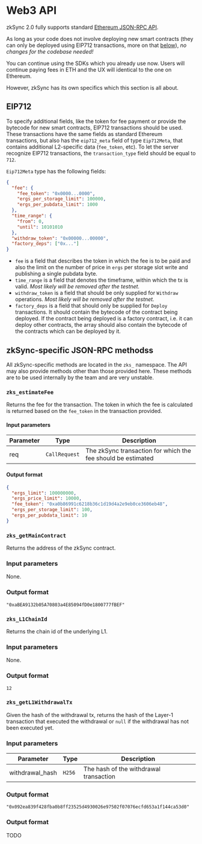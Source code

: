 # Web3 API

zkSync 2.0 fully supports standard [Ethereum JSON-RPC API](https://eth.wiki/json-rpc/API).

As long as your code does not involve deploying new smart contracts (they can only be deployed using EIP712 transactions, more on that [below](#eip712)), _no changes for the codebase needed!_

You can continue using the SDKs which you already use now. Users will continue paying fees in ETH and the UX will identical to the one on Ethereum.

However, zkSync has its own specifics which this section is all about.

## EIP712

To specify additional fields, like the token for fee payment or provide the bytecode for new smart contracts, EIP712 transactions should be used. These transactions have the same fields as standard Ethereum transactions, but also has the `eip712_meta` field of type `Eip712Meta`, that contains additional L2-specific data (`fee_token`, etc). To let the server recognize EIP712 transactions, the `transaction_type` field should be equal to `712`.

`Eip712Meta` type has the following fields:

```json
{
  "fee": {
    "fee_token": "0x0000...0000",
    "ergs_per_storage_limit": 100000,
    "ergs_per_pubdata_limit": 1000
  },
  "time_range": {
    "from": 0,
    "until": 10101010
  },
  "withdraw_token": "0x00000...00000",
  "factory_deps": ["0x..."]
}
```

- `fee` is a field that describes the token in which the fee is to be paid and also the limit on the number of price in `ergs` per storage slot write and publishing a single pubdata byte.
- `time_range` is a field that denotes the timeframe, within which the tx is valid. _Most likely will be removed after the testnet._
- `withdraw_token` is a field that should be only supplied for `Withdraw` operations. _Most likely will be removed after the testnet._
- `factory_deps` is a field that should only be supplied for `Deploy` transactions. It should contain the bytecode of the contract being deployed. If the contract being deployed is a factory contract, i.e. it can deploy other contracts, the array should also contain the bytecode of the contracts which can be deployed by it.

<!-- TODO: add example -->

## zkSync-specific JSON-RPC methodss

All zkSync-specific methods are located in the `zks_` namespace. The API may also provide methods other than those provided here. These methods are to be used internally by the team and are very unstable.

### `zks_estimateFee`

Returns the fee for the transaction. The token in which the fee is calculated is returned based on the `fee_token` in the transaction provided.

#### Input parameters

| Parameter | Type          | Description                                                  |
| --------- | ------------- | ------------------------------------------------------------ |
| req       | `CallRequest` | The zkSync transaction for which the fee should be estimated |

#### Output format

```json
{
  "ergs_limit": 100000000,
  "ergs_price_limit": 10000,
  "fee_token": "0xa0b86991c6218b36c1d19d4a2e9eb0ce3606eb48",
  "ergs_per_storage_limit": 100,
  "ergs_per_pubdata_limit": 10
}
```

### `zks_getMainContract`

Returns the address of the zkSync contract.

### Input parameters

None.

### Output format

`"0xaBEA9132b05A70803a4E85094fD0e1800777fBEF"`

### `zks_L1ChainId`

Returns the chain id of the underlying L1.

### Input parameters

None.

### Output format

`12`

### `zks_getL1WithdrawalTx`

Given the hash of the withdrawal tx, returns the hash of the Layer-1 transaction that executed the withdrawal or `null` if the withdrawal has not been executed yet.

### Input parameters

| Parameter       | Type   | Description                            |
| --------------- | ------ | -------------------------------------- |
| withdrawal_hash | `H256` | The hash of the withdrawal transaction |

### Output format

`"0x092ea839f428fba0b8ff23525d4930026e97502f07076ecfd653a1f144ca53d0"`

### Output format

TODO

<!--

#[rpc(name = "zks_getConfirmedTokens", returns = "Vec<Token>")]
fn get_confirmed_tokens(&self, from: u32, limit: u8) -> BoxFutureResult<Vec<Token>>;

#[rpc(name = "zks_isTokenLiquid", returns = "bool")]
fn is_token_liquid(&self, token_address: Address) -> BoxFutureResult<bool>;

#[rpc(name = "zks_getTokenPrice", returns = "BigDecimal")]
fn get_token_price(&self, token_address: Address) -> BoxFutureResult<BigDecimal>;

#[rpc(name = "zks_setContractDebugInfo", returns = "bool")]
fn set_contract_debug_info(
    &self,
    contract_address: Address,
    info: ContractSourceDebugInfo,
) -> BoxFutureResult<bool>;

#[rpc(name = "zks_getContractDebugInfo", returns = "ContractSourceDebugInfo")]
fn get_contract_debug_info(
    &self,
    contract_address: Address,
) -> BoxFutureResult<Option<ContractSourceDebugInfo>>;

#[rpc(name = "zks_getTransactionTrace", returns = "Option<VmDebugTrace>")]
fn get_transaction_trace(&self, hash: H256) -> BoxFutureResult<Option<VmDebugTrace>>;





Documented:
#[rpc(name = "zks_estimateFee", returns = "Fee")]
fn estimate_fee(&self, req: CallRequest) -> BoxFutureResult<Fee>;

#[rpc(name = "zks_getMainContract", returns = "Address")]
fn get_main_contract(&self) -> BoxFutureResult<Address>;

#[rpc(name = "zks_L1ChainId", returns = "U64")]
fn l1_chain_id(&self) -> Result<U64>;

#[rpc(name = "zks_getL1WithdrawalTx", returns = "Option<H256>")]
fn get_eth_withdrawal_tx(&self, withdrawal_hash: H256) -> BoxFutureResult<Option<H256>>;



Don't want to document (at least yes:

### `zks_getAccountTransactions`

### Input parameters

| Parameter | Type      | Description                                           |
| --------- | --------- | ----------------------------------------------------- |
| address   | `Address` | The address of the account                            |
| before    | `u32`     | The offset from which to start returning transactions |
| limit     | `u8`      | The maximum number of transactions to be returned     |





-->
